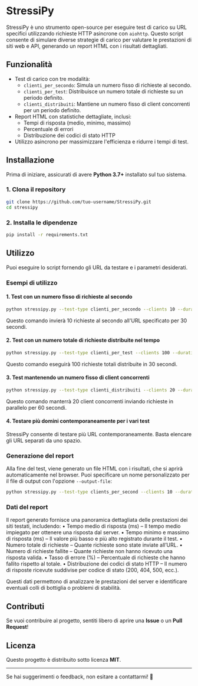 # StressiPy

StressiPy è uno strumento open-source per eseguire test di carico su URL specifici utilizzando richieste HTTP asincrone con `aiohttp`. Questo script consente di simulare diverse strategie di carico per valutare le prestazioni di siti web e API, generando un report HTML con i risultati dettagliati.

## Funzionalità
- Test di carico con tre modalità:
  - `clienti_per_secondo`: Simula un numero fisso di richieste al secondo.
  - `clienti_per_test`: Distribuisce un numero totale di richieste su un periodo definito.
  - `clienti_distribuiti`: Mantiene un numero fisso di client concorrenti per un periodo definito.
- Report HTML con statistiche dettagliate, inclusi:
  - Tempi di risposta (medio, minimo, massimo)
  - Percentuale di errori
  - Distribuzione dei codici di stato HTTP
- Utilizzo asincrono per massimizzare l'efficienza e ridurre i tempi di test.

## Installazione

Prima di iniziare, assicurati di avere **Python 3.7+** installato sul tuo sistema.

### 1. Clona il repository
```bash
git clone https://github.com/tuo-username/StressiPy.git
cd stressipy
```

### 2. Installa le dipendenze
```bash
pip install -r requirements.txt
```

## Utilizzo

Puoi eseguire lo script fornendo gli URL da testare e i parametri desiderati.

### Esempi di utilizzo

#### 1. Test con un numero fisso di richieste al secondo
```bash
python stressipy.py --test-type clienti_per_secondo --clients 10 --duration 30 https://example.com
```
Questo comando invierà 10 richieste al secondo all'URL specificato per 30 secondi.

#### 2. Test con un numero totale di richieste distribuite nel tempo
```bash
python stressipy.py --test-type clienti_per_test --clients 100 --duration 30 https://example.com
```
Questo comando eseguirà 100 richieste totali distribuite in 30 secondi.

#### 3. Test mantenendo un numero fisso di client concorrenti
```bash
python stressipy.py --test-type clienti_distribuiti --clients 20 --duration 60 https://example.com
```
Questo comando manterrà 20 client concorrenti inviando richieste in parallelo per 60 secondi.

#### 4. Testare più domini contemporaneamente per i vari test
StressiPy consente di testare più URL contemporaneamente. Basta elencare gli URL separati da uno spazio.

### Generazione del report
Alla fine del test, viene generato un file HTML con i risultati, che si aprirà automaticamente nel browser. Puoi specificare un nome personalizzato per il file di output con l'opzione `--output-file`:
```bash
python stressipy.py --test-type clients_per_second --clients 10 --duration 30 --output-file my_report.html https://example.com
```
### Dati del report
Il report generato fornisce una panoramica dettagliata delle prestazioni dei siti testati, includendo:
	•	Tempo medio di risposta (ms) – Il tempo medio impiegato per ottenere una risposta dal server.
	•	Tempo minimo e massimo di risposta (ms) – Il valore più basso e più alto registrato durante il test.
	•	Numero totale di richieste – Quante richieste sono state inviate all’URL.
	•	Numero di richieste fallite – Quante richieste non hanno ricevuto una risposta valida.
	•	Tasso di errore (%) – Percentuale di richieste che hanno fallito rispetto al totale.
	•	Distribuzione dei codici di stato HTTP – Il numero di risposte ricevute suddivise per codice di stato (200, 404, 500, ecc.).

Questi dati permettono di analizzare le prestazioni del server e identificare eventuali colli di bottiglia o problemi di stabilità.

## Contributi
Se vuoi contribuire al progetto, sentiti libero di aprire una **Issue** o un **Pull Request**!

## Licenza
Questo progetto è distribuito sotto licenza **MIT**.

---

Se hai suggerimenti o feedback, non esitare a contattarmi! 🚀

